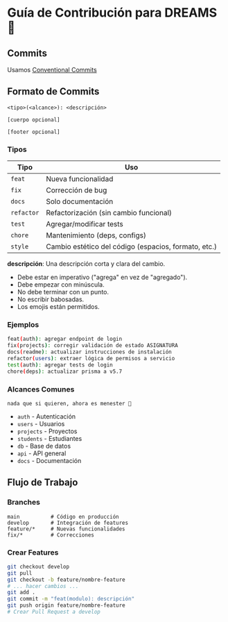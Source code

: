 # **Guía de Contribución para DREAMS 🤝**

## Commits

Usamos [Conventional Commits](https://www.conventionalcommits.org/)

## **Formato de Commits**

```
<tipo>(<alcance>): <descripción>

[cuerpo opcional]

[footer opcional]
```

### Tipos

| Tipo | Uso |
|------|-----|
| `feat` | Nueva funcionalidad |
| `fix` | Corrección de bug |
| `docs` | Solo documentación |
| `refactor` | Refactorización (sin cambio funcional) |
| `test` | Agregar/modificar tests |
| `chore` | Mantenimiento (deps, configs) |
| `style` | Cambio estético del código (espacios, formato, etc.) |

**descripción**: Una descripción corta y clara del cambio.  
  * Debe estar en imperativo ("agrega" en vez de "agregado").  
  * Debe empezar con minúscula.  
  * No debe terminar con un punto.
  * No escribir babosadas.
  * Los emojis están permitidos.

### Ejemplos

```bash
feat(auth): agregar endpoint de login
fix(projects): corregir validación de estado ASIGNATURA
docs(readme): actualizar instrucciones de instalación
refactor(users): extraer lógica de permisos a servicio
test(auth): agregar tests de login
chore(deps): actualizar prisma a v5.7
```

### Alcances Comunes
`nada que si quieren, ahora es menester 🤪`

- `auth` - Autenticación
- `users` - Usuarios
- `projects` - Proyectos
- `students` - Estudiantes
- `db` - Base de datos
- `api` - API general
- `docs` - Documentación

## Flujo de Trabajo

### Branches
```
main          # Código en producción
develop       # Integración de features
feature/*     # Nuevas funcionalidades
fix/*         # Correcciones
```

### Crear Features
```bash
git checkout develop
git pull
git checkout -b feature/nombre-feature
# ... hacer cambios ...
git add .
git commit -m "feat(modulo): descripción"
git push origin feature/nombre-feature
# Crear Pull Request a develop
```


